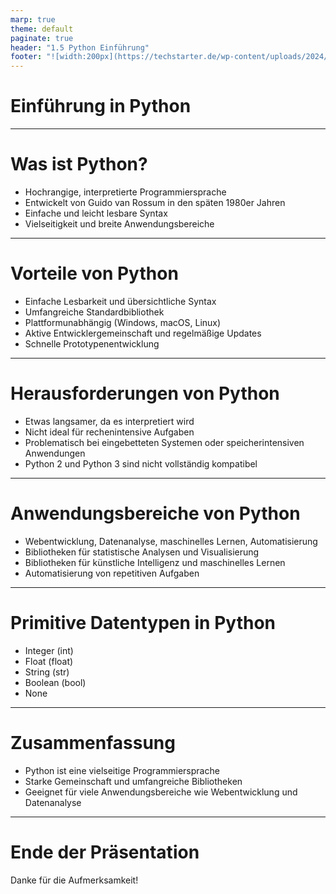 ```yaml
---
marp: true
theme: default
paginate: true
header: "1.5 Python Einführung"
footer: "![width:200px](https://techstarter.de/wp-content/uploads/2024/04/Techstarter-Logo_white-background.png)"
---
```


# Einführung in Python

---

# Was ist Python?

- Hochrangige, interpretierte Programmiersprache
- Entwickelt von Guido van Rossum in den späten 1980er Jahren
- Einfache und leicht lesbare Syntax
- Vielseitigkeit und breite Anwendungsbereiche

---

# Vorteile von Python

- Einfache Lesbarkeit und übersichtliche Syntax
- Umfangreiche Standardbibliothek
- Plattformunabhängig (Windows, macOS, Linux)
- Aktive Entwicklergemeinschaft und regelmäßige Updates
- Schnelle Prototypenentwicklung

---

# Herausforderungen von Python

- Etwas langsamer, da es interpretiert wird
- Nicht ideal für rechenintensive Aufgaben
- Problematisch bei eingebetteten Systemen oder speicherintensiven Anwendungen
- Python 2 und Python 3 sind nicht vollständig kompatibel

---

# Anwendungsbereiche von Python

- Webentwicklung, Datenanalyse, maschinelles Lernen, Automatisierung
- Bibliotheken für statistische Analysen und Visualisierung
- Bibliotheken für künstliche Intelligenz und maschinelles Lernen
- Automatisierung von repetitiven Aufgaben

---

# Primitive Datentypen in Python

- Integer (int)
- Float (float)
- String (str)
- Boolean (bool)
- None

---

# Zusammenfassung

- Python ist eine vielseitige Programmiersprache
- Starke Gemeinschaft und umfangreiche Bibliotheken
- Geeignet für viele Anwendungsbereiche wie Webentwicklung und Datenanalyse

---

# Ende der Präsentation

Danke für die Aufmerksamkeit!